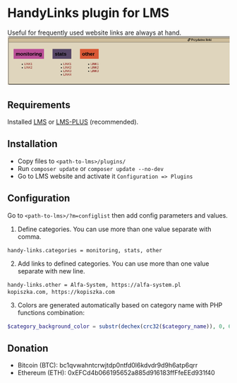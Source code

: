 # HandyLinks plugin for LMS

Useful for frequently used website links are always at hand.
![](handy-links.png?raw=true)

## Requirements

Installed [LMS](https://lms.org.pl/) or [LMS-PLUS](https://lms-plus.org) (recommended).

## Installation

* Copy files to `<path-to-lms>/plugins/`
* Run `composer update` or `composer update --no-dev`
* Go to LMS website and activate it `Configuration => Plugins`

## Configuration

Go to `<path-to-lms>/?m=configlist` then add config parameters and values.

1. Define categories. You can use more than one value separate with comma.
```
handy-links.categories = monitoring, stats, other
```

2. Add links to defined categories. You can use more than one value separate with new line.
```
handy-links.other = Alfa-System, https://alfa-system.pl
kopiszka.com, https://kopiszka.com
```

3. Colors are generated automatically based on category name with PHP functions combination:
```php
$category_background_color = substr(dechex(crc32($category_name)), 0, 6);
```

## Donation

* Bitcoin (BTC): bc1qvwahntcrwjtdp0ntfd0l6kdvdr9d9h6atp6qrr
* Ethereum (ETH): 0xEFCd4b066195652a885d916183ffFfeEEd931f40
